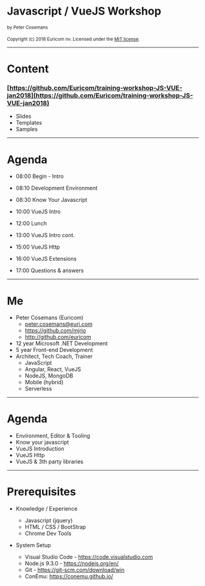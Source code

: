 # Javascript / VueJS Workshop
<small>by Peter Cosemans</small>
<br>
<br>
<small>
Copyright (c) 2018 Euricom nv. Licensed under the [MIT license](https://opensource.org/licenses/MIT).
</small>

---

# Content

### [https://github.com/Euricom/training-workshop-JS-VUE-jan2018](https://github.com/Euricom/training-workshop-JS-VUE-jan2018)

- Slides
- Templates
- Samples

---

# Agenda

- 08:00 Begin - Intro
- 08:10 Development Environment
- 08:30 Know Your Javascript
- 10:00 VueJS Intro

- 12:00 Lunch

- 13:00 VueJS Intro cont.
- 15:00 VueJS Http
- 16:00 VueJS Extensions

- 17:00 Questions & answers

---

# Me

- Peter Cosemans (Euricom)
    - peter.cosemans@euri.com
    - https://github.com/mjrio
    - http://github.com/euricom
- 12 year Microsoft .NET Development
- 5 year Front-end Development
- Architect, Tech Coach, Trainer
    + JavaScript
    + Angular, React, VueJS
    + NodeJS, MongoDB
    + Mobile (hybrid)
    + Serverless

---

# Agenda

- Environment, Editor & Tooling
- Know your javascript
- VueJS Introduction
- VueJS Http
- VueJS & 3th party libraries

---

# Prerequisites

- Knowledge / Experience
    + Javascript (jquery)
    + HTML / CSS / BootStrap
    + Chrome Dev Tools

- System Setup
    + Visual Studio Code - https://code.visualstudio.com
    + Node.js 9.3.0 - https://nodejs.org/en/
    + Git - https://git-scm.com/download/win
    + ConEmu: https://conemu.github.io/


